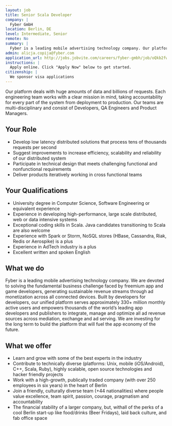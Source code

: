 ```yaml
---
layout: job
title: Senior Scala Developer
company: |
  Fyber GmbH
location: Berlin, DE
level: Intermediate, Senior
remote: No
summary: |
  Fyber is a leading mobile advertising technology company. Our platform deals with huge amounts of data and billions of requests. We are looking for experienced Scala engineers interested in large scale environments and Big Data Solutions. Help us increase efficiency, scalability and reliability of our distributed system- Apply to Fyber!
admin: alicja.copija@fyber.com
application_url: http://jobs.jobvite.com/careers/fyber-gmbh/job/oQkb2fw7?__jvst=Job%20Board&__jvsd=underscore
instructions: |
  Apply online. Click "Apply Now" below to get started.
citizenship: |
  We sponsor visa applications
---
```


<!-- break -->

Our platform deals with huge amounts of data and billions of requests. Each engineering team works with a clear mission in mind, taking accountability for every part of the system from deployment to production. Our teams are multi-disciplinary and consist of Developers, QA Engineers and Product Managers.


## Your Role

- Develop low latency distributed solutions that process tens of thousands requests per second
- Suggest improvements to increase efficiency, scalability and reliability of our distributed system
- Participate in technical design that meets challenging functional and nonfunctional requirements
- Deliver products iteratively working in cross functional teams

## Your Qualifications

- University degree in Computer Science, Software Engineering or equivalent experience
- Experience in developing high-performance, large scale distributed, web or data intensive systems
- Exceptional coding skills in Scala. Java candidates transitioning to Scala are also welcome
- Experience with Spark or Storm, NoSQL stores (HBase, Cassandra, Riak, Redis or Aerospike) is a plus
- Experience in AdTech industry is a plus
- Excellent written and spoken English

## What we do

Fyber is a leading mobile advertising technology company. We are devoted to solving the fundamental business challenge faced by freemium app and game developers, generating sustainable revenue streams through ad monetization across all connected devices. Built by developers for developers, our unified platform serves approximately 330+ million monthly active users and empowers thousands of the world’s leading app developers and publishers to integrate, manage and optimize all ad revenue sources across mediation, exchange and ad serving. We are investing for the long term to build the platform that will fuel the app economy of the future.


## What we offer

- Learn and grow with some of the best experts in the industry
- Contribute to technically diverse (platforms: Unix, mobile (iOS/Android), C++, Scala, Ruby), highly scalable, open source technologies and hacker friendly projects
- Work with a high-growth, publically traded company (with over 250 employees in six years) in the heart of Berlin
- Join a friendly, culturally diverse team (+44 nationalities) where people value excellence, team spirit, passion, courage, pragmatism and accountability
- The financial stability of a larger company, but, withall of the perks of a cool Berlin start-up like food/drinks (Beer Fridays), laid back culture, and fab office space
